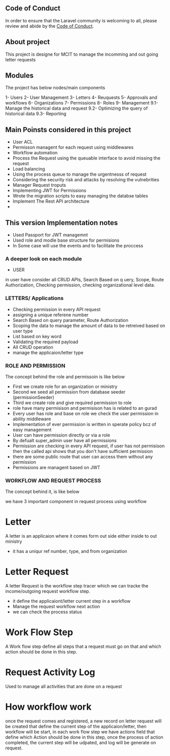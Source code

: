 
## Code of Conduct

In order to ensure that the Laravel community is welcoming to all, please review and abide by the [Code of Conduct](https://laravel.com/docs/contributions#code-of-conduct).

## About project 

This project is designe for MCIT to manage the incomming and out going letter requests


## Modules

The project has below nodes/main components

1- Users 
2- User Management
3- Letters
4- Reuquests 
5- Approvals and workflows
6- Organizations
7- Permissions
8- Roles
9- Management
    9.1- Manage the historical data and request
    9.2- Optimizing the query of historical data
    9.3- Reporting


## Main Poinsts considered in this project

 * User ACL
 * Permisson managent for each request using middlewares
 * Workflow automation
 * Process the Request using the queuable interface to avoid missing the request
 * Load balancing
 * Using the process queue to manage the urgentnesss of request
 * Considering the security risk and attacks by resolving the vulnebrities
 * Manager Request troputs 
 * Implementing JWT for Permissions
 * Wrote the migration scripts to easy managing the databse tables
 * Implement The Rest API architecture
 * 


 ## This version Implementation notes

 * Used Passport for JWT managemnt
 * Used role and modle base structure for permisions
 * In Some case will use the events and to facilitate the proccess




### A deeper look on each module

* USER

in user have consider all CRUD APIs, Search Based on q  uery, Scope, Route Authorization, Checking permission, checking organizational level data.


### LETTERS/ Applications

* Checking permission in every API request 
* assigning a unique referene number
* Search Based on query parameter, Route Authorization
* Scoping the data to manage the amount of data to be retreived based on user type
* List based on key word 
* Validating the required payload
* All CRUD operation
* manage the applicaion/letter type


### ROLE AND PERMISSION

The concept behind the role and permissoin is like below

* First we create role for an organization or ministry
* Second we seed all permission from database seeder (permissionSeeder)
* Third we create role and give required permission to role
* role have many permisison and permisison has is related to an gurad
* Every user has role and base on role we check the user permission in ability middleware
* Implementation of ever permission is written in sperate policy bcz of easy management
* User can have permission directly or via a role
* By defualt super_admin user have all permissions
* Permission are checking in every API request, if user has not permisison then the called api shows that you don't have sufficient permission
* there are some public route that user can access them without any permission
* Permissions are managent based on JWT


### WORKFLOW AND REQUEST PROCESS

The concept behind it, is like below

we have 3 important component in request process using workflow

# Letter
A letter is an applicaion where it comes form out side either inside to out ministry

* it has a uniqur ref number, type, and from organization

# Letter Request 
A letter Request is the workflow step tracer which we can tracke the income/outgoing request workflow step.

* it define the applicaiont/letter current step in a workflow
* Manage the request workflow next action 
* we can check the process status

# Work Flow Step 
A Work flow step define all steps that a request must go on that and which action should be done in this step.

# Request Activity Log
Used to manage all activities that are done on a request

# How workflow work

once the request comes and registered, a new record on letter request will be created that define the current step of the applicaion/letter, then workflow will be start, in each work flow step we have actions field that define which Action should be done in this step, once the process of action completed, the current step will be udpated, and log will be generate on request.






